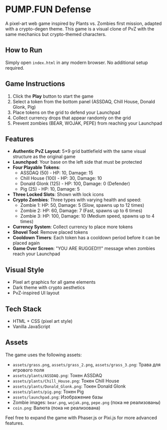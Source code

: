 # PUMP.FUN Defense

A pixel-art web game inspired by Plants vs. Zombies first mission, adapted with a crypto-degen theme. This game is a visual clone of PvZ with the same mechanics but crypto-themed characters.

## How to Run
Simply open `index.html` in any modern browser. No additional setup required.

## Game Instructions
1. Click the **Play** button to start the game
2. Select a token from the bottom panel (ASSDAQ, Chill House, Donald Glonk, Pig)
3. Place tokens on the grid to defend your Launchpad
4. Collect currency drops that appear randomly on the grid
5. Prevent zombies (BEAR, WOJAK, PEPE) from reaching your Launchpad

## Features
- **Authentic PvZ Layout**: 5×9 grid battlefield with the same visual structure as the original game
- **Launchpad**: Your base on the left side that must be protected
- **Four Playable Tokens**: 
  - ASSDAQ (50) - HP: 10, Damage: 15
  - Chill House (100) - HP: 30, Damage: 10
  - Donald Glonk (125) - HP: 100, Damage: 0 (Defender)
  - Pig (25) - HP: 10, Damage: 5
- **Three Locked Slots**: Shown with lock icons
- **Crypto Zombies**: Three types with varying health and speed:
  - Zombie 1: HP: 50, Damage: 5 (Slow, spawns up to 12 times)
  - Zombie 2: HP: 60, Damage: 7 (Fast, spawns up to 6 times)
  - Zombie 3: HP: 100, Damage: 10 (Medium speed, spawns up to 4 times)
- **Currency System**: Collect currency to place more tokens
- **Shovel Tool**: Remove placed tokens
- **Cooldown Timers**: Each token has a cooldown period before it can be placed again
- **Game Over Screen**: "YOU ARE RUGGED!!!" message when zombies reach your Launchpad

## Visual Style
- Pixel art graphics for all game elements
- Dark theme with crypto aesthetics
- PvZ-inspired UI layout

## Tech Stack
- HTML + CSS (pixel art style)
- Vanilla JavaScript

## Assets
The game uses the following assets:
- `assets/grass.png`, `assets/grass_2.png`, `assets/grass_3.png`: Трава для игрового поля
- `assets/plants/ASSDAQ.png`: Токен ASSDAQ
- `assets/plants/Chill_House.png`: Токен Chill House
- `assets/plants/Donald_Glonk.png`: Токен Donald Glonk
- `assets/plants/pig.png`: Токен Pig
- `assets/launchpad.png`: Изображение базы
- Zombie images: `bear.png`, `wojak.png`, `pepe.png` (пока не реализованы)
- `coin.png`: Валюта (пока не реализована)

Feel free to expand the game with Phaser.js or Pixi.js for more advanced features.
